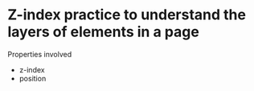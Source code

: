 <h1>
    Z-index practice to understand the layers of elements in a page
</h1>
<p>
    Properties involved
</p>
<ul>
    <li>
        z-index
    </li>
    <li>
        position
    </li>
</ul>